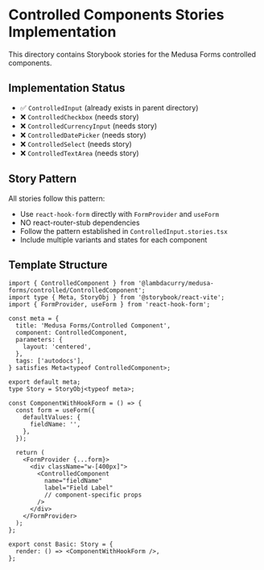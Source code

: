 # Controlled Components Stories Implementation

This directory contains Storybook stories for the Medusa Forms controlled components.

## Implementation Status

- ✅ `ControlledInput` (already exists in parent directory)
- ❌ `ControlledCheckbox` (needs story)
- ❌ `ControlledCurrencyInput` (needs story)
- ❌ `ControlledDatePicker` (needs story)
- ❌ `ControlledSelect` (needs story)
- ❌ `ControlledTextArea` (needs story)

## Story Pattern

All stories follow this pattern:
- Use `react-hook-form` directly with `FormProvider` and `useForm`
- NO react-router-stub dependencies
- Follow the pattern established in `ControlledInput.stories.tsx`
- Include multiple variants and states for each component

## Template Structure

```tsx
import { ControlledComponent } from '@lambdacurry/medusa-forms/controlled/ControlledComponent';
import type { Meta, StoryObj } from '@storybook/react-vite';
import { FormProvider, useForm } from 'react-hook-form';

const meta = {
  title: 'Medusa Forms/Controlled Component',
  component: ControlledComponent,
  parameters: {
    layout: 'centered',
  },
  tags: ['autodocs'],
} satisfies Meta<typeof ControlledComponent>;

export default meta;
type Story = StoryObj<typeof meta>;

const ComponentWithHookForm = () => {
  const form = useForm({
    defaultValues: {
      fieldName: '',
    },
  });

  return (
    <FormProvider {...form}>
      <div className="w-[400px]">
        <ControlledComponent 
          name="fieldName" 
          label="Field Label" 
          // component-specific props
        />
      </div>
    </FormProvider>
  );
};

export const Basic: Story = {
  render: () => <ComponentWithHookForm />,
};
```


